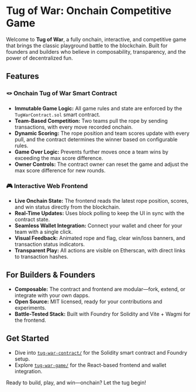 # Tug of War: Onchain Competitive Game

Welcome to **Tug of War**, a fully onchain, interactive, and competitive game that brings the classic playground battle to the blockchain. Built for founders and builders who believe in composability, transparency, and the power of decentralized fun.

## Features

### 🪢 Onchain Tug of War Smart Contract
- **Immutable Game Logic:** All game rules and state are enforced by the `TugWarContract.sol` smart contract.
- **Team-Based Competition:** Two teams pull the rope by sending transactions, with every move recorded onchain.
- **Dynamic Scoring:** The rope position and team scores update with every pull, and the contract determines the winner based on configurable rules.
- **Game Over Logic:** Prevents further moves once a team wins by exceeding the max score difference.
- **Owner Controls:** The contract owner can reset the game and adjust the max score difference for new rounds.

### 🎮 Interactive Web Frontend
- **Live Onchain State:** The frontend reads the latest rope position, scores, and win status directly from the blockchain.
- **Real-Time Updates:** Uses block polling to keep the UI in sync with the contract state.
- **Seamless Wallet Integration:** Connect your wallet and cheer for your team with a single click.
- **Visual Feedback:** Animated rope and flag, clear win/loss banners, and transaction status indicators.
- **Transparent Play:** All actions are visible on Etherscan, with direct links to transaction hashes.

## For Builders & Founders
- **Composable:** The contract and frontend are modular—fork, extend, or integrate with your own dapps.
- **Open Source:** MIT licensed, ready for your contributions and experiments.
- **Battle-Tested Stack:** Built with Foundry for Solidity and Vite + Wagmi for the frontend.

## Get Started
- Dive into [`tug-war-contract/`](./tug-war-contract) for the Solidity smart contract and Foundry setup.
- Explore [`tug-war-game/`](./tug-war-game) for the React-based frontend and wallet integration.

Ready to build, play, and win—onchain? Let the tug begin! 